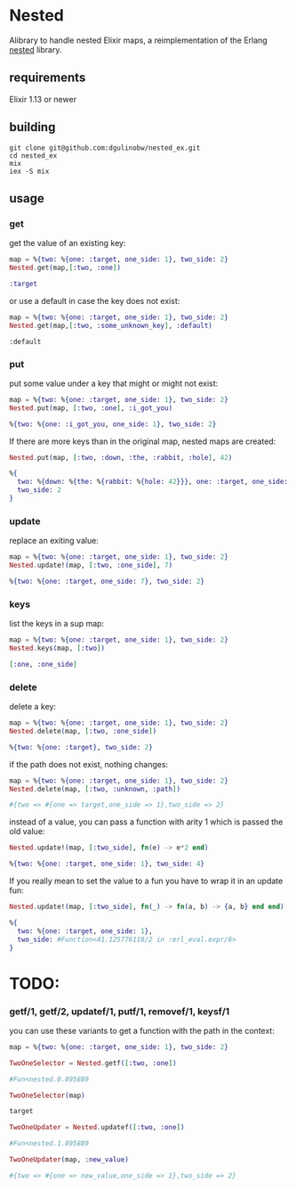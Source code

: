 # Nested

Alibrary to handle nested Elixir maps, a reimplementation of the Erlang [nested](https://github.com/odo/nested) library.

## requirements
Elixir 1.13 or newer

## building

```
git clone git@github.com:dgulinobw/nested_ex.git
cd nested_ex
mix
iex -S mix
```

## usage

### get

get the value of an existing key:

```elixir
map = %{two: %{one: :target, one_side: 1}, two_side: 2}
Nested.get(map,[:two, :one])
```
```elixir
:target
```

or use a default in case the key does not exist:


```elixir
map = %{two: %{one: :target, one_side: 1}, two_side: 2}
Nested.get(map,[:two, :some_unknown_key], :default)
```
```
:default
```

### put
put some value under a key that might or might not exist:

```elixir
map = %{two: %{one: :target, one_side: 1}, two_side: 2}
Nested.put(map, [:two, :one], :i_got_you)
```
```elixir
%{two: %{one: :i_got_you, one_side: 1}, two_side: 2}
```

If there are more keys than in the original map, nested maps are created:

```elixir
Nested.put(map, [:two, :down, :the, :rabbit, :hole], 42)
```
```elixir
%{
  two: %{down: %{the: %{rabbit: %{hole: 42}}}, one: :target, one_side: 1},
  two_side: 2
}
```

### update

replace an exiting value:

```elixir
map = %{two: %{one: :target, one_side: 1}, two_side: 2}
Nested.update!(map, [:two, :one_side], 7)
```
```elixir
%{two: %{one: :target, one_side: 7}, two_side: 2}
```

### keys
list the keys in a sup map:

```elixir
map = %{two: %{one: :target, one_side: 1}, two_side: 2}
Nested.keys(map, [:two])
```
```elixir
[:one, :one_side]
```

### delete

delete a key:

```elixir
map = %{two: %{one: :target, one_side: 1}, two_side: 2}
Nested.delete(map, [:two, :one_side])
```
```elixir
%{two: %{one: :target}, two_side: 2}
```

if the path does not exist, nothing changes:

```elixir
map = %{two: %{one: :target, one_side: 1}, two_side: 2}
Nested.delete(map, [:two, :unknown, :path])
```
```elixir
#{two => #{one => target,one_side => 1},two_side => 2}
```

instead of a value, you can pass a function with arity 1 which is passed the old value:

```elixir
Nested.update!(map, [:two_side], fn(e) -> e*2 end)
```
```elixir
%{two: %{one: :target, one_side: 1}, two_side: 4}
```

If you really mean to set the value to a fun you have to wrap it in an update fun:

```elixir
Nested.update!(map, [:two_side], fn(_) -> fn(a, b) -> {a, b} end end)
```
```elixir
%{
  two: %{one: :target, one_side: 1},
  two_side: #Function<41.125776118/2 in :erl_eval.expr/6>
}
```

# TODO:

### getf/1, getf/2, updatef/1, putf/1, removef/1, keysf/1

you can use these variants to get a function with the path in the context:

```elixir
map = %{two: %{one: :target, one_side: 1}, two_side: 2}
```
```elixir
TwoOneSelector = Nested.getf([:two, :one])
```
```elixir
#Fun<nested.0.895889
```
```elixir
TwoOneSelector(map)
```
```elixir
target
```
```elixir
TwoOneUpdater = Nested.updatef([:two, :one])
```
```elixir
#Fun<nested.1.895889
```
```elixir
TwoOneUpdater(map, :new_value)
```
```elixir
#{two => #{one => new_value,one_side => 1},two_side => 2}
```
